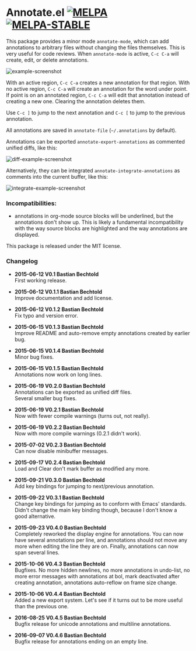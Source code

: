 Annotate.el [![MELPA][mi]][m] [![MELPA-STABLE][msi]][ms]
===========

[mi]: http://melpa.org/packages/annotate-badge.svg
[m]: http://melpa.org/#/annotate
[msi]: http://stable.melpa.org/packages/annotate-badge.svg
[ms]: http://stable.melpa.org/#/annotate

This package provides a minor mode `annotate-mode`, which can add annotations to arbitrary files without changing the files themselves. This is very useful for code reviews. When `annotate-mode` is active, `C-c C-a` will create, edit, or delete annotations. 

![example-screenshot](https://raw.githubusercontent.com/bastibe/annotate.el/master/example.png)

With an active region, `C-c C-a` creates a new annotation for that region. With no active region, `C-c C-a` will create an annotation for the word under point. If point is on an annotated region, `C-c C-a` will edit that annotation instead of creating a new one. Clearing the annotation deletes them.

Use `C-c ]` to jump to the next annotation and `C-c [` to jump to the previous annotation.

All annotations are saved in `annotate-file` (`~/.annotations` by default).

Annotations can be exported `annotate-export-annotations` as commented unified diffs, like this:

![diff-example-screenshot](https://raw.githubusercontent.com/bastibe/annotate.el/master/diff-example.png)

Alternatively, they can be integrated `annotate-integrate-annotations` as comments into the current buffer, like this:

![integrate-example-screenshot](https://raw.githubusercontent.com/bastibe/annotate.el/master/integrate-example.png)

### Incompatibilities:

- annotations in org-mode source blocks will be underlined, but the annotations don't show up. This is likely a fundamental incompatibility with the way source blocks are highlighted and the way annotations are displayed.

This package is released under the MIT license.

### Changelog

- **2015-06-12 V0.1 Bastian Bechtold**  
  First working release.

- **2015-06-12 V0.1.1 Bastian Bechtold**  
  Improve documentation and add license.

- **2015-06-12 V0.1.2 Bastian Bechtold**  
  Fix typo and version error.

- **2015-06-15 V0.1.3 Bastian Bechtold**  
  Improve README and auto-remove empty annotations created by earlier bug.

- **2015-06-15 V0.1.4 Bastian Bechtold**  
  Minor bug fixes.

- **2015-06-15 V0.1.5 Bastian Bechtold**  
  Annotations now work on long lines.

- **2015-06-19 V0.2.0 Bastian Bechtold**  
  Annotations can be exported as unified diff files.  
  Several smaller bug fixes.

- **2015-06-19 V0.2.1 Bastian Bechtold**  
  Now with fewer compile warnings (turns out, not really).

- **2015-06-19 V0.2.2 Bastian Bechtold**  
  Now with more compile warnings (0.2.1 didn't work).

- **2015-07-02 V0.2.3 Bastian Bechtold**  
  Can now disable minibuffer messages.

- **2015-09-17 V0.2.4 Bastian Bechtold**  
  Load and Clear don't mark buffer as modified any more.

- **2015-09-21 V0.3.0 Bastian Bechtold**  
  Add key bindings for jumping to next/previous annotation.

- **2015-09-22 V0.3.1 Bastian Bechtold**  
  Change key bindings for jumping as to conform with Emacs' standards.  
  Didn't change the main key binding though, because I don't know a good alternative.

- **2015-09-23 V0.4.0 Bastian Bechtold**  
  Completely reworked the display engine for annotations. You can now have several annotations per line, and annotations should not move any more when editing the line they are on. Finally, annotations can now span several lines.

- **2015-10-06 V0.4.3 Bastian Bechtold**  
  Bugfixes. No more hidden newlines, no more annotations in undo-list, no more error messages with annotations at bol, mark deactivated after creating annotation, annotations auto-reflow on frame size change.

- **2015-10-06 V0.4.4 Bastian Bechtold**  
  Added a new export system. Let's see if it turns out to be more useful than the previous one.
  
- **2016-08-25 V0.4.5 Bastian Bechtold**  
  Bugfix release for unicode annotations and multiline annotations.

- **2016-09-07 V0.4.6 Bastian Bechtold**  
  Bugfix release for annotations ending on an empty line.
